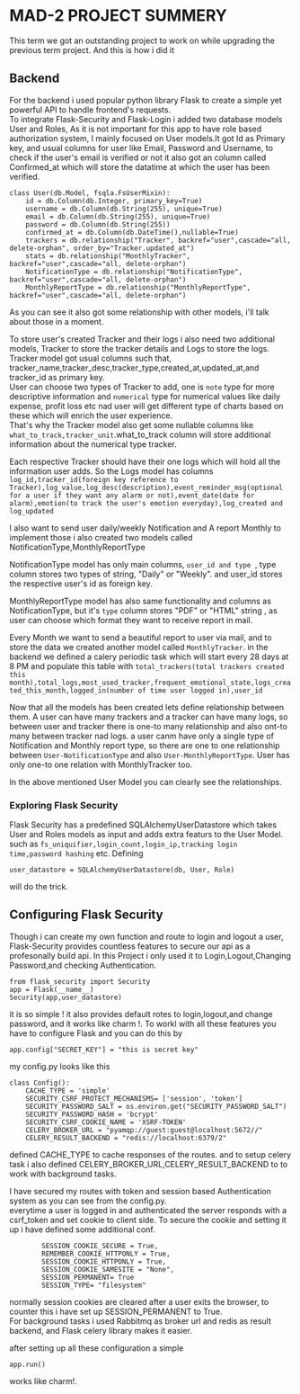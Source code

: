 # MAD-2 PROJECT SUMMERY   
   
   This term we got an outstanding project to work on while upgrading the previous term project. And this is how i did it   

## Backend   
For the backend i used popular python library Flask to create a simple yet powerful API to handle frontend's requests.   
To integrate Flask-Security and Flask-Login i added two database models User and Roles, As it is not important for this app to have role based authorization system, I mainly focused on User models.It got Id as Primary key, and usual columns for user like Email, Password and Username, to check if the user's email is verified or not it also got an column called Confirmed_at which will store the datatime at which the user has been verified.   
```python3
class User(db.Model, fsqla.FsUserMixin):
    id = db.Column(db.Integer, primary_key=True)
    username = db.Column(db.String(255), unique=True)
    email = db.Column(db.String(255), unique=True)
    password = db.Column(db.String(255))
    confirmed_at = db.Column(db.DateTime(),nullable=True)
    trackers = db.relationship("Tracker", backref="user",cascade="all, delete-orphan", order_by="Tracker.updated_at")
    stats = db.relationship("MonthlyTracker", backref="user",cascade="all, delete-orphan")
    NotificationType = db.relationship("NotificationType", backref="user",cascade="all, delete-orphan")
    MonthlyReportType = db.relationship("MonthlyReportType", backref="user",cascade="all, delete-orphan")
```
As you can see it also got some relationship with other models, i'll talk about those in a moment.
   
      
To store user's created Tracker and their logs i also need two additional models, Tracker to store the tracker details and Logs to store the logs.   
Tracker model got usual columns such that, tracker_name,tracker_desc,tracker_type,created_at,updated_at,and tracker_id as primary key.   
User can choose two types of Tracker to add, one is ```note``` type for more descriptive information and ```numerical``` type for numerical values like daily expense, profit loss etc nad user will get different type of charts based on these which will enrich the user experience.  
That's why the Tracker model also get some nullable columns like ```what_to_track,tracker_unit```.what_to_track  column will store additional information about the numerical type tracker.

Each respective Tracker should have their one logs which will hold all the information user adds. So the Logs model has columns ```log_id,tracker_id(foreign key reference to Tracker),log_value,log_desc(description),event_reminder_msg(optional for a user if they want any alarm or not),event_date(date for alarm),emotion(to track the user's emotion everyday),log_created and log_updated```   

I also want to send user daily/weekly Notification and A report Monthly to implement those i also created two models called NotificationType,MonthlyReportType   

NotificationType model has only main columns, ```user_id and type ```, type column stores two types of string, "Daily" or "Weekly". and user_id stores the respective user's id as foreign key.

MonthlyReportType model has also same functionality and columns as NotificationType, but it's ```type``` column stores "PDF" or "HTML" string , as user can choose which format they want to receive report in mail.   

Every Month we want to send a beautiful  report to user via mail, and to store the data we created another model called ```MonthlyTracker```. in the backend we defined a calery periodic task which will start every 28 days at 8 PM and populate this table with ```total_trackers(total trackers created this month),total_logs,most_used_tracker,frequent_emotional_state,logs_created_this_month,logged_in(number of time user logged in),user_id```

Now that all the  models has been created lets define relationship between them. A user can have many trackers and a tracker can have many logs, so between user and tracker there is one-to many relationship and also ont-to many between tracker nad logs. a user canm have only a single type of Notification and Monthly report type, so there are one to one relationship between ```User-NotificationType``` and also ```User-MonthlyReportType```.
User has only one-to one relation with MonthlyTracker too.
   
In the above mentioned User Model you can clearly see the relationships.

### Exploring Flask Security   
Flask Security has a predefined SQLAlchemyUserDatastore which takes User and Roles models as input and adds extra featurs to the User Model. such as ```fs_uniquifier,login_count,login_ip,tracking login time,password hashing``` etc. Defining 
```python3
user_datastore = SQLAlchemyUserDatastore(db, User, Role)
```
will do the trick.   

## Configuring Flask Security
Though i can create my own function and route to login and logout a user, Flask-Security provides countless features to secure our api as a profesonally build api. In this Project i only used it to Login,Logout,Changing Password,and checking Authentication.
```python3
from flask_security import Security
app = Flask(__name__)
Security(app,user_datastore)
```
it is so simple !
it also provides default rotes to login,logout,and change password, and it works like charm !.
To  workl with all these features you have to configure Flask and you can do this by 
```python3
app.config["SECRET_KEY"] = "this is secret key"
```
my config.py looks like this
```python3
class Config():
    CACHE_TYPE = 'simple'
    SECURITY_CSRF_PROTECT_MECHANISMS= ['session', 'token']
    SECURITY_PASSWORD_SALT = os.environ.get("SECURITY_PASSWORD_SALT")
    SECURITY_PASSWORD_HASH = 'bcrypt'
    SECURITY_CSRF_COOKIE_NAME = 'XSRF-TOKEN'
    CELERY_BROKER_URL = "pyamqp://guest:guest@localhost:5672//"
    CELERY_RESULT_BACKEND = "redis://localhost:6379/2"
```
defined CACHE_TYPE to cache responses of the routes. and to setup celery task i also defined CELERY_BROKER_URL,CELERY_RESULT_BACKEND to to work with background tasks.   

I have secured my routes with token and session based Authentication system as you can see from the config.py.   
everytime a user is logged in and authenticated the server responds with a csrf_token and set cookie to client side. To secure the cookie and setting it up i have defined some additional conf.
```python3
        SESSION_COOKIE_SECURE = True,
        REMEMBER_COOKIE_HTTPONLY = True,
        SESSION_COOKIE_HTTPONLY = True,
        SESSION_COOKIE_SAMESITE = "None",
        SESSION_PERMANENT= True
        SESSION_TYPE= "filesystem"
```
normally session cookies are cleared after a user exits the browser, to counter this i have set up SESSION_PERMANENT to True.   
For background tasks i used Rabbitmq as broker url and redis as result backend, and Flask celery library makes it easier.   

after setting up all these configuration a simple
```python3   
app.run()
```
works like charm!.






